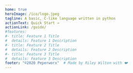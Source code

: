 ```yaml
---
home: true
heroImage: /ico/logo.jpeg
tagline: A basic, C-like language written in python
actionText: Quick Start →
actionLink: /guide/
#features:
#- title: Feature 1 Title
#  details: Feature 1 Description
#- title: Feature 2 Title
#  details: Feature 2 Description
#- title: Feature 3 Title
#  details: Feature 3 Description
footer: "©2020 Peperworx"  # Made by Riley Wilton with ❤️
---
```

